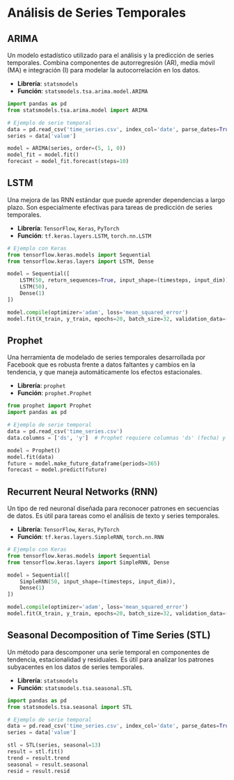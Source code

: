# Análisis de Series Temporales

## ARIMA
Un modelo estadístico utilizado para el análisis y la predicción de series temporales. Combina componentes de autorregresión (AR), media móvil (MA) e integración (I) para modelar la autocorrelación en los datos.
- **Librería**: `statsmodels`
- **Función**: `statsmodels.tsa.arima.model.ARIMA`

```python
import pandas as pd
from statsmodels.tsa.arima.model import ARIMA

# Ejemplo de serie temporal
data = pd.read_csv('time_series.csv', index_col='date', parse_dates=True)
series = data['value']

model = ARIMA(series, order=(5, 1, 0))
model_fit = model.fit()
forecast = model_fit.forecast(steps=10)
```

## LSTM
Una mejora de las RNN estándar que puede aprender dependencias a largo plazo. Son especialmente efectivas para tareas de predicción de series temporales.
- **Librería**: `TensorFlow`, `Keras`, `PyTorch`
- **Función**: `tf.keras.layers.LSTM`, `torch.nn.LSTM`

```python
# Ejemplo con Keras
from tensorflow.keras.models import Sequential
from tensorflow.keras.layers import LSTM, Dense

model = Sequential([
    LSTM(50, return_sequences=True, input_shape=(timesteps, input_dim)),
    LSTM(50),
    Dense(1)
])

model.compile(optimizer='adam', loss='mean_squared_error')
model.fit(X_train, y_train, epochs=20, batch_size=32, validation_data=(X_test, y_test))
```

## Prophet
Una herramienta de modelado de series temporales desarrollada por Facebook que es robusta frente a datos faltantes y cambios en la tendencia, y que maneja automáticamente los efectos estacionales.
- **Librería**: `prophet`
- **Función**: `prophet.Prophet`

```python
from prophet import Prophet
import pandas as pd

# Ejemplo de serie temporal
data = pd.read_csv('time_series.csv')
data.columns = ['ds', 'y']  # Prophet requiere columnas 'ds' (fecha) y 'y' (valor)

model = Prophet()
model.fit(data)
future = model.make_future_dataframe(periods=365)
forecast = model.predict(future)
```

## Recurrent Neural Networks (RNN)
Un tipo de red neuronal diseñada para reconocer patrones en secuencias de datos. Es útil para tareas como el análisis de texto y series temporales.
- **Librería**: `TensorFlow`, `Keras`, `PyTorch`
- **Función**: `tf.keras.layers.SimpleRNN`, `torch.nn.RNN`

```python
# Ejemplo con Keras
from tensorflow.keras.models import Sequential
from tensorflow.keras.layers import SimpleRNN, Dense

model = Sequential([
    SimpleRNN(50, input_shape=(timesteps, input_dim)),
    Dense(1)
])

model.compile(optimizer='adam', loss='mean_squared_error')
model.fit(X_train, y_train, epochs=20, batch_size=32, validation_data=(X_test, y_test))
```

## Seasonal Decomposition of Time Series (STL)
Un método para descomponer una serie temporal en componentes de tendencia, estacionalidad y residuales. Es útil para analizar los patrones subyacentes en los datos de series temporales.
- **Librería**: `statsmodels`
- **Función**: `statsmodels.tsa.seasonal.STL`

```python
import pandas as pd
from statsmodels.tsa.seasonal import STL

# Ejemplo de serie temporal
data = pd.read_csv('time_series.csv', index_col='date', parse_dates=True)
series = data['value']

stl = STL(series, seasonal=13)
result = stl.fit()
trend = result.trend
seasonal = result.seasonal
resid = result.resid
```
